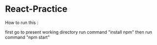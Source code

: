 # React-Practice

How to run this :

first go to present working directory 
run command "install npm"
then run command "npm start"
